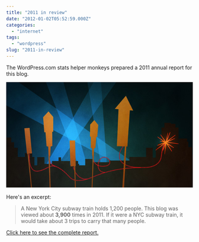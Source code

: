 ```yaml
---
title: "2011 in review"
date: "2012-01-02T05:52:59.000Z"
categories: 
  - "internet"
tags: 
  - "wordpress"
slug: "2011-in-review"
---
```


The WordPress.com stats helper monkeys prepared a 2011 annual report for this blog.

[![](images/emailteaser.jpg)](/2011/annual-report/)

Here's an excerpt:

> A New York City subway train holds 1,200 people. This blog was viewed about **3,900** times in 2011. If it were a NYC subway train, it would take about 3 trips to carry that many people.

[Click here to see the complete report.](/2011/annual-report/)
